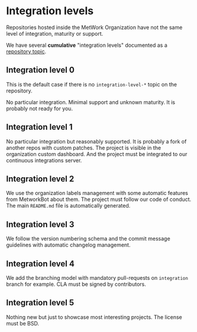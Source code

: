 # Integration levels

Repositories hosted inside the MetWork Organization have not the same level of integration, maturity or support.

We have several **cumulative** "integration levels" documented as a [repository topic](https://help.github.com/articles/about-topics/).

## Integration level 0

This is the default case if there is no `integration-level-*` topic on the repository.

No particular integration. Minimal support and unknown maturity. It is probably not ready for you.

## Integration level 1

No particular integration but reasonably supported. It is probably a fork of another repos with custom patches.
The project is visible in the organization custom dashboard. And the project must be integrated to our continuous integrations server.

## Integration level 2

We use the organization labels management with some automatic features from MetworkBot about them. The project must follow 
our code of conduct. The main `README.md` file is automatically generated.

## Integration level 3

We follow the version numbering schema and the commit message guidelines with automatic changelog management.

## Integration level 4

We add the branching model with mandatory pull-requests on `integration` branch for example.
CLA must be signed by contributors.

## Integration level 5

Nothing new but just to showcase most interesting projects. The license must be BSD.
